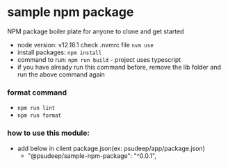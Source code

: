 # sample npm package
NPM package boiler plate for anyone to clone and get started

- node version: v12.16.1 check .nvmrc file `nvm use`
- install packages: `npm install`
- command to run: `npm run build` - project uses typescript
- if you have already run this command before, remove the lib folder and run the above command again

### format command

- `npm run lint`
- `npm run format`


### how to use this module:
- add below in client package.json(ex: psudeep/app/package.json)
  - "@psudeep/sample-npm-package": "^0.0.1",


